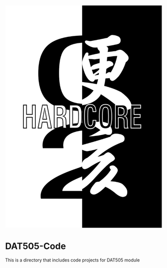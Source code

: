 ![Logo of Team 02](https://github.com/LavaSheny/DAT505-Code/blob/master/Images/HardCoreLogo.jpg)
# DAT505-Code #
This is a directory that includes code projects for DAT505 module
